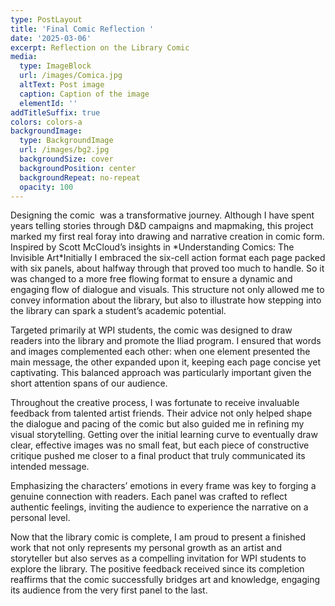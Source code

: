 ```yaml
---
type: PostLayout
title: 'Final Comic Reflection '
date: '2025-03-06'
excerpt: Reflection on the Library Comic
media:
  type: ImageBlock
  url: /images/Comica.jpg
  altText: Post image
  caption: Caption of the image
  elementId: ''
addTitleSuffix: true
colors: colors-a
backgroundImage:
  type: BackgroundImage
  url: /images/bg2.jpg
  backgroundSize: cover
  backgroundPosition: center
  backgroundRepeat: no-repeat
  opacity: 100
---
```



Designing the comic  was a transformative journey. Although I have spent years telling stories through D\&D campaigns and mapmaking, this project marked my first real foray into drawing and narrative creation in comic form. Inspired by Scott McCloud’s insights in \*Understanding Comics: The Invisible Art\*Initially I embraced the six-cell action format each page packed with six panels, about halfway through that proved too much to handle. So it was changed to a more free flowing format to ensure a dynamic and engaging flow of dialogue and visuals. This structure not only allowed me to convey information about the library, but also to illustrate how stepping into the library can spark a student’s academic potential.


Targeted primarily at WPI students, the comic was designed to draw readers into the library and promote the Iliad program. I ensured that words and images complemented each other: when one element presented the main message, the other expanded upon it, keeping each page concise yet captivating. This balanced approach was particularly important given the short attention spans of our audience.



Throughout the creative process, I was fortunate to receive invaluable feedback from talented artist friends. Their advice not only helped shape the dialogue and pacing of the comic but also guided me in refining my visual storytelling. Getting over the initial learning curve to eventually draw clear, effective images was no small feat, but each piece of constructive critique pushed me closer to a final product that truly communicated its intended message.



Emphasizing the characters’ emotions in every frame was key to forging a genuine connection with readers. Each panel was crafted to reflect authentic feelings, inviting the audience to experience the narrative on a personal level.



Now that the library comic is complete, I am proud to present a finished work that not only represents my personal growth as an artist and storyteller but also serves as a compelling invitation for WPI students to explore the library. The positive feedback received since its completion reaffirms that the comic successfully bridges art and knowledge, engaging its audience from the very first panel to the last.




